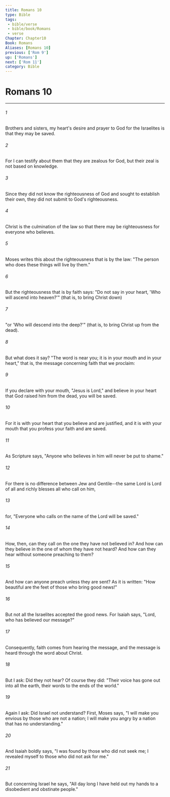 ```yaml
---
title: Romans 10
type: Bible
tags:
 - bible/verse
 - bible/book/Romans
 - verse
Chapter: Chapter10
Book: Romans
Aliases: [Romans 10]
previous: ['Rom 9']
up: ['Romans']
next: ['Rom 11']
category: Bible
---
```

# Romans 10

***


###### 1 
Brothers and sisters, my heart's desire and prayer to God for the Israelites is that they may be saved. 

###### 2 
For I can testify about them that they are zealous for God, but their zeal is not based on knowledge. 

###### 3 
Since they did not know the righteousness of God and sought to establish their own, they did not submit to God's righteousness. 

###### 4 
Christ is the culmination of the law so that there may be righteousness for everyone who believes. 

###### 5 
Moses writes this about the righteousness that is by the law: "The person who does these things will live by them." 

###### 6 
But the righteousness that is by faith says: "Do not say in your heart, 'Who will ascend into heaven?'" (that is, to bring Christ down) 

###### 7 
"or 'Who will descend into the deep?'" (that is, to bring Christ up from the dead). 

###### 8 
But what does it say? "The word is near you; it is in your mouth and in your heart," that is, the message concerning faith that we proclaim: 

###### 9 
If you declare with your mouth, "Jesus is Lord," and believe in your heart that God raised him from the dead, you will be saved. 

###### 10 
For it is with your heart that you believe and are justified, and it is with your mouth that you profess your faith and are saved. 

###### 11 
As Scripture says, "Anyone who believes in him will never be put to shame." 

###### 12 
For there is no difference between Jew and Gentile--the same Lord is Lord of all and richly blesses all who call on him, 

###### 13 
for, "Everyone who calls on the name of the Lord will be saved." 

###### 14 
How, then, can they call on the one they have not believed in? And how can they believe in the one of whom they have not heard? And how can they hear without someone preaching to them? 

###### 15 
And how can anyone preach unless they are sent? As it is written: "How beautiful are the feet of those who bring good news!" 

###### 16 
But not all the Israelites accepted the good news. For Isaiah says, "Lord, who has believed our message?" 

###### 17 
Consequently, faith comes from hearing the message, and the message is heard through the word about Christ. 

###### 18 
But I ask: Did they not hear? Of course they did: "Their voice has gone out into all the earth, their words to the ends of the world." 

###### 19 
Again I ask: Did Israel not understand? First, Moses says, "I will make you envious by those who are not a nation; I will make you angry by a nation that has no understanding." 

###### 20 
And Isaiah boldly says, "I was found by those who did not seek me; I revealed myself to those who did not ask for me." 

###### 21 
But concerning Israel he says, "All day long I have held out my hands to a disobedient and obstinate people." 

